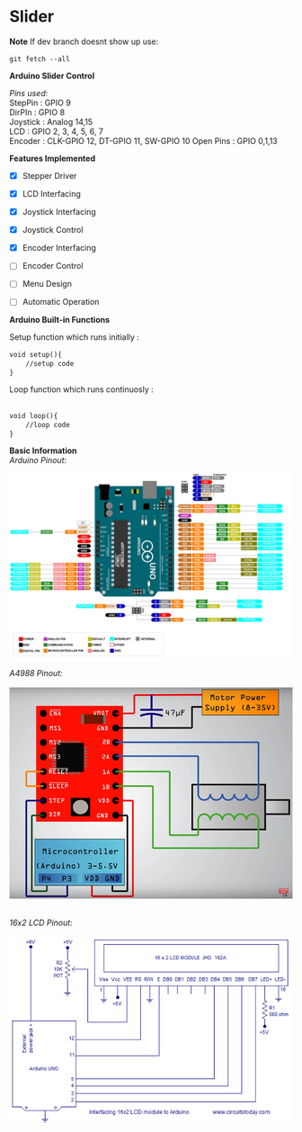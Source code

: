 # Slider
**Note**
If dev branch doesnt show up use:
```
git fetch --all
```

**Arduino Slider Control**


_Pins used:_  <br />
StepPin : GPIO 9  <br />
DirPIn  : GPIO 8   <br />
Joystick : Analog 14,15  <br />
LCD : GPIO 2, 3, 4, 5, 6, 7  <br />
Encoder : CLK-GPIO 12, DT-GPIO 11, SW-GPIO 10
Open Pins : GPIO 0,1,13

**Features Implemented**

- [x] Stepper Driver
- [x] LCD Interfacing
- [x] Joystick Interfacing
- [x] Joystick Control
- [x] Encoder Interfacing
- [ ] Encoder Control
- [ ] Menu Design
- [ ] Automatic Operation 



**Arduino Built-in Functions**<br />

Setup function which runs initially :<br />
```
void setup(){
    //setup code
}

```
Loop function which runs continuosly :<br />
```

void loop(){
    //loop code
}

```

**Basic Information**<br />
_Arduino Pinout:_<br />

![alt text](https://github.com/umerbanday/slider/blob/main/images/High-Res-Arduino-UNO-Pinout.jpg?raw=true) <br />

_A4988 Pinout:_<br /><br />
![alt text](https://github.com/umerbanday/slider/blob/main/images/A4988%20Diagram.png?raw=true)<br /><br />

_16x2 LCD Pinout:_<br /><br />
![alt text](https://github.com/umerbanday/slider/blob/main/images/interfacing-LCD-to-arduino.png?raw=true)<br /><br />


